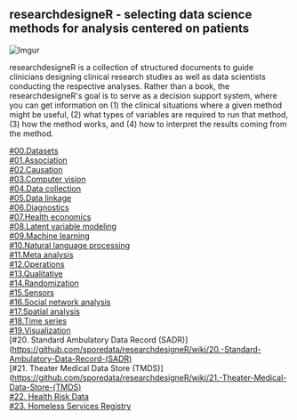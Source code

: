 ## researchdesigneR - selecting data science methods for analysis centered on patients

<!--  * logo - insert logo from Bruna --> 

![Imgur](https://imgur.com/a/TmDyWIK)

researchdesigneR is a collection of structured documents to guide clinicians designing clinical research studies as well as data scientists conducting the respective analyses. Rather than a book, the researchdesigneR's goal is to serve as a decision support system, where you can get information on (1) the clinical situations where a given method might be useful, (2) what types of variables are required to run that method, (3) how the method works, and (4) how to interpret the results coming from the method.



[#00.Datasets](https://github.com/sporedata/researchdesigneR/wiki/%2300.Datasets)   
[#01.Association](https://github.com/sporedata/researchdesigneR/wiki/%2301.Association)   
[#02.Causation](https://github.com/sporedata/researchdesigneR/wiki/%2302.Causation)   
[#03.Computer vision](https://github.com/sporedata/researchdesigneR/wiki/%2303.Computer-vision)   
[#04.Data collection](https://github.com/sporedata/researchdesigneR/wiki/%2304.Data-collection)   
[#05.Data linkage](https://github.com/sporedata/researchdesigneR/wiki/%2305.Data-linkage)   
[#06.Diagnostics](https://github.com/sporedata/researchdesigneR/wiki/%2306.Diagnostics)   
[#07.Health economics](https://github.com/sporedata/researchdesigneR/wiki/%2307.Health-economics)   
[#08.Latent variable modeling](https://github.com/sporedata/researchdesigneR/wiki/%2308.Latent-variable-modeling)   
[#09.Machine learning](https://github.com/sporedata/researchdesigneR/wiki/%2309.Machine-learning)   
[#10.Natural language processing](https://github.com/sporedata/researchdesigneR/wiki/%2310.Natural-language-processing)   
[#11.Meta analysis](https://github.com/sporedata/researchdesigneR/wiki/%2311.Meta-analysis)   
[#12.Operations](https://github.com/sporedata/researchdesigneR/wiki/%2312.Operations)    
[#13.Qualitative](https://github.com/sporedata/researchdesigneR/wiki/%2313.Qualitative)   
[#14.Randomization](https://github.com/sporedata/researchdesigneR/wiki/%2314.Randomization)   
[#15.Sensors](https://github.com/sporedata/researchdesigneR/wiki/%2315.Sensors)   
[#16.Social network analysis](https://github.com/sporedata/researchdesigneR/wiki/%2316.Social-network-analysis)   
[#17.Spatial analysis](https://github.com/sporedata/researchdesigneR/wiki/%2317.Spatial-analysis)   
[#18.Time series](https://github.com/sporedata/researchdesigneR/wiki/%2318.Time-series)   
[#19.Visualization](https://github.com/sporedata/researchdesigneR/wiki/%2319.Visualization)   
[#20. Standard Ambulatory Data Record (SADR)](https://github.com/sporedata/researchdesigneR/wiki/20.-Standard-Ambulatory-Data-Record-(SADR)     
[#21. Theater Medical Data Store (TMDS)](https://github.com/sporedata/researchdesigneR/wiki/21.-Theater-Medical-Data-Store-(TMDS)   
[#22. Health Risk Data](https://github.com/sporedata/researchdesigneR/wiki/22.-Health-Risk-Data)   
[#23. Homeless Services Registry](https://github.com/sporedata/researchdesigneR/wiki/23.-Homeless-Services-Registry)   



<!--  
@ insert toc
--> 

<!--  
https://github.com/othneildrew/Best-README-Template
https://github.com/matiassingers/awesome-readme

* description: problem - large number of approaches in the analysis of patient data, little time to learn them; a lot of literature, but what we need is a decision support system
template-based, searchable, SEO, potentially connected to solr
* use cases:
   - design: meetings, plan for projects, grant proposals, journal clubs
      * start question
      * start data
      * start methods
   - api - solr, rstudio integration; figures concept map
* template: methods, data, plots
* motion graphic - how to search - gif web page, ag repo (within section) with code examples
* todo 
* contributing - clone send, pull request; wiki
* credits
* licensing
* FAQ
* support
--> 



<!--  
--> 
